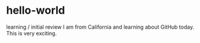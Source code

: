 # hello-world
learning / initial review
I am from California and learning about GitHub today.  This is very exciting.
